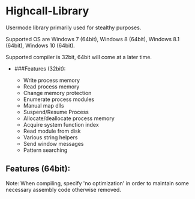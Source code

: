 # Highcall-Library

Usermode library primarily used for stealthy purposes.

Supported OS are Windows 7 (64bit), Windows 8 (64bit), Windows 8.1 (64bit), Windows 10 (64bit).

Supported compiler is 32bit, 64bit will come at a later time.

* ###Features (32bit):

  * Write process memory
  * Read process memory
  * Change memory protection
  * Enumerate process modules
  * Manual map dlls
  * Suspend/Resume Process
  * Allocate/deallocate process memory
  * Acquire system function index
  * Read module from disk
  * Various string helpers
  * Send window messages
  * Pattern searching
  

Features (64bit):
 --

Note:
When compiling, specify 'no optimization' in order to maintain some necessary assembly code otherwise removed.
